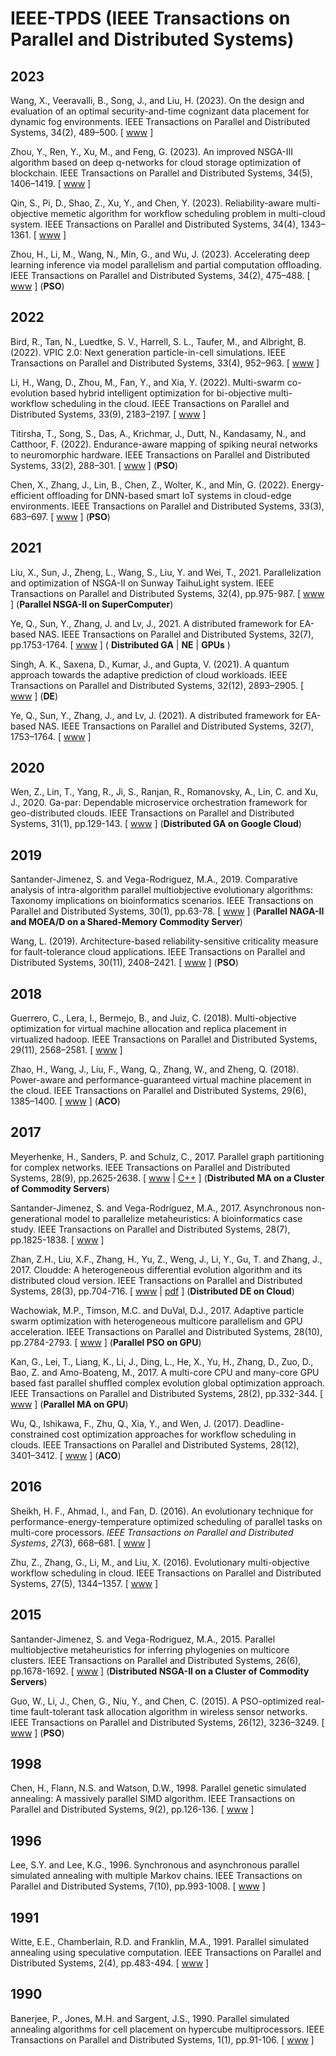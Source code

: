# IEEE-TPDS (IEEE Transactions on Parallel and Distributed Systems)

## 2023

Wang, X., Veeravalli, B., Song, J., and Liu, H. (2023). On the design and evaluation of an optimal security-and-time cognizant data placement for dynamic fog environments. IEEE Transactions on Parallel and Distributed Systems, 34(2), 489–500. [ [www](https://doi.org/10.1109/TPDS.2022.3223796) ]

Zhou, Y., Ren, Y., Xu, M., and Feng, G. (2023). An improved NSGA-III algorithm based on deep q-networks for cloud storage optimization of blockchain. IEEE Transactions on Parallel and Distributed Systems, 34(5), 1406–1419. [ [www](https://doi.org/10.1109/TPDS.2023.3243634) ]

Qin, S., Pi, D., Shao, Z., Xu, Y., and Chen, Y. (2023). Reliability-aware multi-objective memetic algorithm for workflow scheduling problem in multi-cloud system. IEEE Transactions on Parallel and Distributed Systems, 34(4), 1343–1361. [ [www](https://doi.org/10.1109/TPDS.2023.3245089) ]

Zhou, H., Li, M., Wang, N., Min, G., and Wu, J. (2023). Accelerating deep learning inference via model parallelism and partial computation offloading. IEEE Transactions on Parallel and Distributed Systems, 34(2), 475–488. [ [www](https://doi.org/10.1109/TPDS.2022.3222509) ] (**PSO**)

## 2022

Bird, R., Tan, N., Luedtke, S. V., Harrell, S. L., Taufer, M., and Albright, B. (2022). VPIC 2.0: Next generation particle-in-cell simulations. IEEE Transactions on Parallel and Distributed Systems, 33(4), 952–963. [ [www](https://doi.org/10.1109/TPDS.2021.3084795) ]

Li, H., Wang, D., Zhou, M., Fan, Y., and Xia, Y. (2022). Multi-swarm co-evolution based hybrid intelligent optimization for bi-objective multi-workflow scheduling in the cloud. IEEE Transactions on Parallel and Distributed Systems, 33(9), 2183–2197. [ [www](https://doi.org/10.1109/TPDS.2021.3122428) ]

Titirsha, T., Song, S., Das, A., Krichmar, J., Dutt, N., Kandasamy, N., and Catthoor, F. (2022). Endurance-aware mapping of spiking neural networks to neuromorphic hardware. IEEE Transactions on Parallel and Distributed Systems, 33(2), 288–301. [ [www](https://doi.org/10.1109/TPDS.2021.3065591) ] (**PSO**)

Chen, X., Zhang, J., Lin, B., Chen, Z., Wolter, K., and Min, G. (2022). Energy-efficient offloading for DNN-based smart IoT systems in cloud-edge environments. IEEE Transactions on Parallel and Distributed Systems, 33(3), 683–697. [ [www](https://doi.org/10.1109/TPDS.2021.3100298) ] (**PSO**)

## 2021

Liu, X., Sun, J., Zheng, L., Wang, S., Liu, Y. and Wei, T., 2021. Parallelization and optimization of NSGA-II on Sunway TaihuLight system. IEEE Transactions on Parallel and Distributed Systems, 32(4), pp.975-987. [ [www](https://ieeexplore.ieee.org/abstract/document/9253690) ] (**Parallel NSGA-II on SuperComputer**)

Ye, Q., Sun, Y., Zhang, J. and Lv, J., 2021. A distributed framework for EA-based NAS. IEEE Transactions on Parallel and Distributed Systems, 32(7), pp.1753-1764. [ [www](https://ieeexplore.ieee.org/abstract/document/9305984) ] ( **Distributed GA** | **NE** | **GPUs** )

Singh, A. K., Saxena, D., Kumar, J., and Gupta, V. (2021). A quantum approach towards the adaptive prediction of cloud workloads. IEEE Transactions on Parallel and Distributed Systems, 32(12), 2893–2905. [ [www](https://doi.org/10.1109/TPDS.2021.3079341) ] (**DE**)

Ye, Q., Sun, Y., Zhang, J., and Lv, J. (2021). A distributed framework for EA-based NAS. IEEE Transactions on Parallel and Distributed Systems, 32(7), 1753–1764. [ [www](https://doi.org/10.1109/TPDS.2020.3046774) ]

## 2020

Wen, Z., Lin, T., Yang, R., Ji, S., Ranjan, R., Romanovsky, A., Lin, C. and Xu, J., 2020. Ga-par: Dependable microservice orchestration framework for geo-distributed clouds. IEEE Transactions on Parallel and Distributed Systems, 31(1), pp.129-143. [ [www](https://ieeexplore.ieee.org/abstract/document/8766876) ] (**Distributed GA on Google Cloud**)

## 2019

Santander-Jimenez, S. and Vega-Rodriguez, M.A., 2019. Comparative analysis of intra-algorithm parallel multiobjective evolutionary algorithms: Taxonomy implications on bioinformatics scenarios. IEEE Transactions on Parallel and Distributed Systems, 30(1), pp.63-78. [ [www](https://ieeexplore.ieee.org/abstract/document/8409336) ] (**Parallel NAGA-II and MOEA/D on a Shared-Memory Commodity Server**)

Wang, L. (2019). Architecture-based reliability-sensitive criticality measure for fault-tolerance cloud applications. IEEE Transactions on Parallel and Distributed Systems, 30(11), 2408–2421. [ [www](https://doi.org/10.1109/TPDS.2019.2917900) ] (**PSO**)

## 2018

Guerrero, C., Lera, I., Bermejo, B., and Juiz, C. (2018). Multi-objective optimization for virtual machine allocation and replica placement in virtualized hadoop. IEEE Transactions on Parallel and Distributed Systems, 29(11), 2568–2581. [ [www](https://doi.org/10.1109/TPDS.2018.2837743) ]

Zhao, H., Wang, J., Liu, F., Wang, Q., Zhang, W., and Zheng, Q. (2018). Power-aware and performance-guaranteed virtual machine placement in the cloud. IEEE Transactions on Parallel and Distributed Systems, 29(6),
1385–1400. [ [www](https://doi.org/10.1109/TPDS.2018.2794369) ] (**ACO**)

## 2017

Meyerhenke, H., Sanders, P. and Schulz, C., 2017. Parallel graph partitioning for complex networks. IEEE Transactions on Parallel and Distributed Systems, 28(9), pp.2625-2638. [ [www](https://ieeexplore.ieee.org/abstract/document/7859409) | [C++](https://github.com/KaHIP/KaHIP) ] (**Distributed MA on a Cluster of Commodity Servers**)

Santander-Jimenez, S. and Vega-Rodríguez, M.A., 2017. Asynchronous non-generational model to parallelize metaheuristics: A bioinformatics case study. IEEE Transactions on Parallel and Distributed Systems, 28(7), pp.1825-1838. [ [www](https://ieeexplore.ieee.org/abstract/document/7801038) ]

Zhan, Z.H., Liu, X.F., Zhang, H., Yu, Z., Weng, J., Li, Y., Gu, T. and Zhang, J., 2017. Cloudde: A heterogeneous differential evolution algorithm and its distributed cloud version. IEEE Transactions on Parallel and Distributed Systems, 28(3), pp.704-716. [ [www](https://ieeexplore.ieee.org/abstract/document/7530859) | [pdf](https://ieeexplore.ieee.org/stamp/stamp.jsp?arnumber=7530859) ] (**Distributed DE on Cloud**)

Wachowiak, M.P., Timson, M.C. and DuVal, D.J., 2017. Adaptive particle swarm optimization with heterogeneous multicore parallelism and GPU acceleration. IEEE Transactions on Parallel and Distributed Systems, 28(10), pp.2784-2793. [ [www](https://ieeexplore.ieee.org/abstract/document/7886331) ] (**Parallel PSO on GPU**)

Kan, G., Lei, T., Liang, K., Li, J., Ding, L., He, X., Yu, H., Zhang, D., Zuo, D., Bao, Z. and Amo-Boateng, M., 2017. A multi-core CPU and many-core GPU based fast parallel shuffled complex evolution global optimization approach. IEEE Transactions on Parallel and Distributed Systems, 28(2), pp.332-344. [ [www](https://ieeexplore.ieee.org/abstract/document/7491261) ] (**Parallel MA on GPU**)

Wu, Q., Ishikawa, F., Zhu, Q., Xia, Y., and Wen, J. (2017). Deadline-constrained cost optimization approaches for workflow scheduling in clouds. IEEE Transactions on Parallel and Distributed Systems, 28(12), 3401–3412.
[ [www](https://doi.org/10.1109/TPDS.2017.2735400) ] (**ACO**)

## 2016

Sheikh, H. F., Ahmad, I., and Fan, D. (2016). An evolutionary technique for performance-energy-temperature optimized scheduling of parallel tasks on multi-core processors. *IEEE Transactions on Parallel and Distributed Systems*, *27*(3), 668–681. [ [www](https://doi.org/10.1109/TPDS.2015.2421352) ]

Zhu, Z., Zhang, G., Li, M., and Liu, X. (2016). Evolutionary multi-objective workflow scheduling in cloud. IEEE Transactions on Parallel and Distributed Systems, 27(5), 1344–1357. [ [www](https://doi.org/10.1109/TPDS.2015.2446459) ]

## 2015

Santander-Jimenez, S. and Vega-Rodriguez, M.A., 2015. Parallel multiobjective metaheuristics for inferring phylogenies on multicore clusters. IEEE Transactions on Parallel and Distributed Systems, 26(6), pp.1678-1692. [ [www](https://ieeexplore.ieee.org/abstract/document/6819075/) ] (**Distributed NSGA-II on a Cluster of Commodity Servers**)

Guo, W., Li, J., Chen, G., Niu, Y., and Chen, C. (2015). A PSO-optimized real-time fault-tolerant task allocation algorithm in wireless sensor networks. IEEE Transactions on Parallel and Distributed Systems, 26(12), 3236–3249. [ [www](https://doi.org/10.1109/TPDS.2014.2386343) ] (**PSO**)

## 1998

Chen, H., Flann, N.S. and Watson, D.W., 1998. Parallel genetic simulated annealing: A massively parallel SIMD algorithm. IEEE Transactions on Parallel and Distributed Systems, 9(2), pp.126-136. [ [www](https://ieeexplore.ieee.org/abstract/document/663870) ]

## 1996

Lee, S.Y. and Lee, K.G., 1996. Synchronous and asynchronous parallel simulated annealing with multiple Markov chains. IEEE Transactions on Parallel and Distributed Systems, 7(10), pp.993-1008. [ [www](https://ieeexplore.ieee.org/abstract/document/539732) ]

## 1991

Witte, E.E., Chamberlain, R.D. and Franklin, M.A., 1991. Parallel simulated annealing using speculative computation. IEEE Transactions on Parallel and Distributed Systems, 2(4), pp.483-494. [ [www](https://ieeexplore.ieee.org/abstract/document/97904) ]

## 1990

Banerjee, P., Jones, M.H. and Sargent, J.S., 1990. Parallel simulated annealing algorithms for cell placement on hypercube multiprocessors. IEEE Transactions on Parallel and Distributed Systems, 1(1), pp.91-106. [ [www](https://ieeexplore.ieee.org/document/80128) ]
